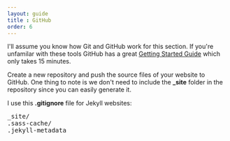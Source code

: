 ```yaml
---
layout: guide
title : GitHub
order: 6
---
```


I'll assume you know how Git and GitHub work for this section. If you're unfamilar with these tools GitHub has a great [Getting Started Guide](https://try.github.io/) which only takes 15 minutes.

Create a new repository and push the source files of your website to GitHub. One thing to note is we don't need to include the **_site** folder in the repository since you can easily generate it.

I use this **.gitignore** file for Jekyll websites:

<pre>_site/
.sass-cache/
.jekyll-metadata</pre>

